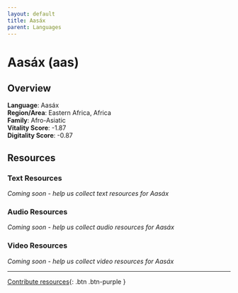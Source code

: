 ```yaml
---
layout: default
title: Aasáx
parent: Languages
---
```


# Aasáx (aas)

## Overview

**Language**: Aasáx  
**Region/Area**: Eastern Africa, Africa  
**Family**: Afro-Asiatic  
**Vitality Score**: -1.87  
**Digitality Score**: -0.87  

## Resources

### Text Resources
*Coming soon - help us collect text resources for Aasáx*

### Audio Resources
*Coming soon - help us collect audio resources for Aasáx*

### Video Resources
*Coming soon - help us collect video resources for Aasáx*

---

[Contribute resources](https://fairtrain.github.io/){: .btn .btn-purple }
